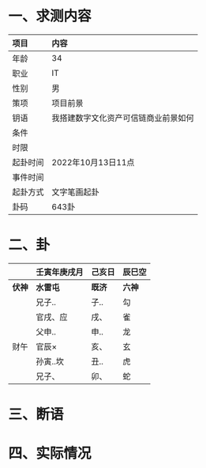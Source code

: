 # 一、求测内容
|项目|内容|
|:-|:-|
|年龄|34|
|职业|IT|
|性别|男|
|策项|项目前景|
|钥语|我搭建数字文化资产可信链商业前景如何|
|条件||
|时限||
|起卦时间|2022年10月13日11点|
|事件时间||
|起卦方式|文字笔画起卦|
|卦码|643卦|

# 二、卦
||壬寅年庚戌月|己亥日|辰巳空|
|:-|:-|:-|:-|
|**伏神**|**水雷屯**|**既济**|**六神**|
||兄子..|子..|勾|
||官戌、应|戌、|雀|
||父申..|申..|龙|
|财午|官辰×|亥、|玄|
||孙寅..坎|丑..|虎|
||兄子、|卯、|蛇|


# 三、断语

# 四、实际情况